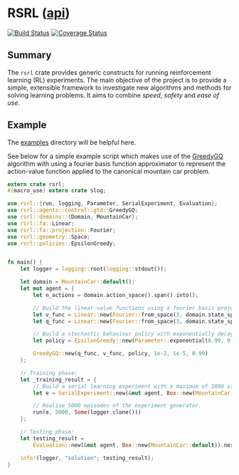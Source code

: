 # RSRL ([api](https://tspooner.github.io/rsrl))

[![Build Status](https://travis-ci.org/tspooner/rsrl.svg?branch=master)](https://travis-ci.org/tspooner/rsrl) [![Coverage Status](https://coveralls.io/repos/github/tspooner/rsrl/badge.svg?branch=master)](https://coveralls.io/github/tspooner/rsrl?branch=master)

## Summary
The ``rsrl`` crate provides generic constructs for running reinforcement
learning (RL) experiments. The main objective of the project is to provide a
simple, extensible framework to investigate new algorithms and methods for
solving learning problems. It aims to combine _speed_, _safety_ and _ease of
use_.


## Example
The [examples](https://github.com/tspooner/rsrl/tree/master/examples) directory
will be helpful here.

See below for a simple example script which makes use of the
[GreedyGQ](http://old.sztaki.hu/~szcsaba/papers/ICML10_controlGQ.pdf) algorithm
with using a fourier basis function approximator to represent the action-value
function applied to the canonical mountain car problem.

```Rust
extern crate rsrl;
#[macro_use] extern crate slog;

use rsrl::{run, logging, Parameter, SerialExperiment, Evaluation};
use rsrl::agents::control::gtd::GreedyGQ;
use rsrl::domains::{Domain, MountainCar};
use rsrl::fa::Linear;
use rsrl::fa::projection::Fourier;
use rsrl::geometry::Space;
use rsrl::policies::EpsilonGreedy;


fn main() {
    let logger = logging::root(logging::stdout());

    let domain = MountainCar::default();
    let mut agent = {
        let n_actions = domain.action_space().span().into();

        // Build the linear value functions using a fourier basis projection.
        let v_func = Linear::new(Fourier::from_space(3, domain.state_space()), 1);
        let q_func = Linear::new(Fourier::from_space(3, domain.state_space()), n_actions);

        // Build a stochastic behaviour policy with exponentially decaying epsilon.
        let policy = EpsilonGreedy::new(Parameter::exponential(0.99, 0.05, 0.99));

        GreedyGQ::new(q_func, v_func, policy, 1e-2, 1e-5, 0.99)
    };

    // Training phase:
    let _training_result = {
        // Build a serial learning experiment with a maximum of 1000 steps per episode.
        let e = SerialExperiment::new(&mut agent, Box::new(MountainCar::default), 1000);

        // Realise 5000 episodes of the experiment generator.
        run(e, 5000, Some(logger.clone()))
    };

    // Testing phase:
    let testing_result =
        Evaluation::new(&mut agent, Box::new(MountainCar::default)).next().unwrap();

    info!(logger, "solution"; testing_result);
}
```
